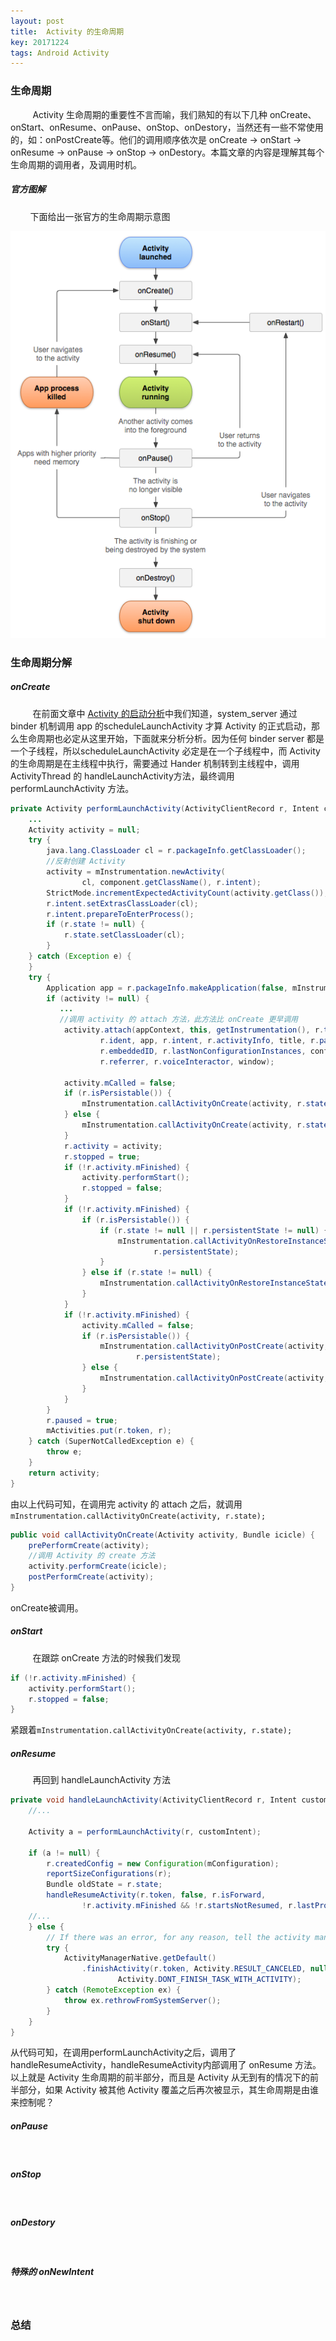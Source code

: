 ```yaml
---
layout: post
title:  Activity 的生命周期
key: 20171224
tags: Android Activity
---
```


### <i class="fa fa-rebel fa-1x" aria-hidden="true"></i>  生命周期
&nbsp;&nbsp;&nbsp;&nbsp;&nbsp;&nbsp;&nbsp;&nbsp;
Activity 生命周期的重要性不言而喻，我们熟知的有以下几种 onCreate、onStart、onResume、onPause、onStop、onDestory，当然还有一些不常使用的，如：onPostCreate等。他们的调用顺序依次是 onCreate -> onStart -> onResume -> onPause -> onStop -> onDestory。本篇文章的内容是理解其每个生命周期的调用者，及调用时机。
##### <i class="fa fa-star" aria-hidden="true"></i> 官方图解
&nbsp;&nbsp;&nbsp;&nbsp;&nbsp;&nbsp;&nbsp;&nbsp;下面给出一张官方的生命周期示意图

![](/assets/activitylifecycle/activity_lifecycle.png)

### <i class="fa fa-rebel fa-1x" aria-hidden="true"></i> 生命周期分解
##### <i class="fa fa-star" aria-hidden="true"></i> onCreate
&nbsp;&nbsp;&nbsp;&nbsp;&nbsp;&nbsp;&nbsp;&nbsp;
在前面文章中 [Activity 的启动分析]()中我们知道，system_server 通过 binder 机制调用 app 的scheduleLaunchActivity 才算 Activity 的正式启动，那么生命周期也必定从这里开始，下面就来分析分析。因为任何 binder server 都是一个子线程，所以scheduleLaunchActivity 必定是在一个子线程中，而 Activity 的生命周期是在主线程中执行，需要通过 Hander 机制转到主线程中，调用 ActivityThread 的 handleLaunchActivity方法，最终调用 performLaunchActivity 方法。
```java
private Activity performLaunchActivity(ActivityClientRecord r, Intent customIntent) {
	...
    Activity activity = null;
    try {
        java.lang.ClassLoader cl = r.packageInfo.getClassLoader();
        //反射创建 Activity
        activity = mInstrumentation.newActivity(
                cl, component.getClassName(), r.intent);
        StrictMode.incrementExpectedActivityCount(activity.getClass());
        r.intent.setExtrasClassLoader(cl);
        r.intent.prepareToEnterProcess();
        if (r.state != null) {
            r.state.setClassLoader(cl);
        }
    } catch (Exception e) {
    }
    try {
        Application app = r.packageInfo.makeApplication(false, mInstrumentation);
        if (activity != null) {
           ...
           //调用 activity 的 attach 方法，此方法比 onCreate 更早调用
            activity.attach(appContext, this, getInstrumentation(), r.token,
                    r.ident, app, r.intent, r.activityInfo, title, r.parent,
                    r.embeddedID, r.lastNonConfigurationInstances, config,
                    r.referrer, r.voiceInteractor, window);

            activity.mCalled = false;
            if (r.isPersistable()) {
                mInstrumentation.callActivityOnCreate(activity, r.state, r.persistentState);
            } else {
                mInstrumentation.callActivityOnCreate(activity, r.state);
            }
            r.activity = activity;
            r.stopped = true;
            if (!r.activity.mFinished) {
                activity.performStart();
                r.stopped = false;
            }
            if (!r.activity.mFinished) {
                if (r.isPersistable()) {
                    if (r.state != null || r.persistentState != null) {
                        mInstrumentation.callActivityOnRestoreInstanceState(activity, r.state,
                                r.persistentState);
                    }
                } else if (r.state != null) {
                    mInstrumentation.callActivityOnRestoreInstanceState(activity, r.state);
                }
            }
            if (!r.activity.mFinished) {
                activity.mCalled = false;
                if (r.isPersistable()) {
                    mInstrumentation.callActivityOnPostCreate(activity, r.state,
                            r.persistentState);
                } else {
                    mInstrumentation.callActivityOnPostCreate(activity, r.state);
                }
            }
        }
        r.paused = true;
        mActivities.put(r.token, r);
    } catch (SuperNotCalledException e) {
        throw e;
    }
    return activity;
}
```
由以上代码可知，在调用完 activity 的 attach 之后，就调用`mInstrumentation.callActivityOnCreate(activity, r.state);`
```java
public void callActivityOnCreate(Activity activity, Bundle icicle) {
    prePerformCreate(activity);
    //调用 Activity 的 create 方法
    activity.performCreate(icicle);
    postPerformCreate(activity);
}

```
onCreate被调用。
##### <i class="fa fa-star" aria-hidden="true"></i> onStart
&nbsp;&nbsp;&nbsp;&nbsp;&nbsp;&nbsp;&nbsp;&nbsp;
在跟踪 onCreate 方法的时候我们发现
```java
if (!r.activity.mFinished) {
    activity.performStart();
    r.stopped = false;
}
```
紧跟着`mInstrumentation.callActivityOnCreate(activity, r.state);`
##### <i class="fa fa-star" aria-hidden="true"></i> onResume
&nbsp;&nbsp;&nbsp;&nbsp;&nbsp;&nbsp;&nbsp;&nbsp;
再回到 handleLaunchActivity 方法
```java
private void handleLaunchActivity(ActivityClientRecord r, Intent customIntent, String reason) {
    //...

    Activity a = performLaunchActivity(r, customIntent);

    if (a != null) {
        r.createdConfig = new Configuration(mConfiguration);
        reportSizeConfigurations(r);
        Bundle oldState = r.state;
        handleResumeActivity(r.token, false, r.isForward,
                !r.activity.mFinished && !r.startsNotResumed, r.lastProcessedSeq, reason);
	//...
    } else {
        // If there was an error, for any reason, tell the activity manager to stop us.
        try {
            ActivityManagerNative.getDefault()
                .finishActivity(r.token, Activity.RESULT_CANCELED, null,
                        Activity.DONT_FINISH_TASK_WITH_ACTIVITY);
        } catch (RemoteException ex) {
            throw ex.rethrowFromSystemServer();
        }
    }
}
```
从代码可知，在调用performLaunchActivity之后，调用了 handleResumeActivity，handleResumeActivity内部调用了 onResume 方法。</br>
以上就是 Activity 生命周期的前半部分，而且是 Activity 从无到有的情况下的前半部分，如果 Activity 被其他 Activity 覆盖之后再次被显示，其生命周期是由谁来控制呢？
##### <i class="fa fa-star" aria-hidden="true"></i> onPause
&nbsp;&nbsp;&nbsp;&nbsp;&nbsp;&nbsp;&nbsp;&nbsp;
##### <i class="fa fa-star" aria-hidden="true"></i> onStop
&nbsp;&nbsp;&nbsp;&nbsp;&nbsp;&nbsp;&nbsp;&nbsp;
##### <i class="fa fa-star" aria-hidden="true"></i> onDestory
&nbsp;&nbsp;&nbsp;&nbsp;&nbsp;&nbsp;&nbsp;&nbsp;
##### <i class="fa fa-star" aria-hidden="true"></i> 特殊的 onNewIntent
&nbsp;&nbsp;&nbsp;&nbsp;&nbsp;&nbsp;&nbsp;&nbsp;
### <i class="fa fa-rebel fa-1x" aria-hidden="true"></i> 总结

